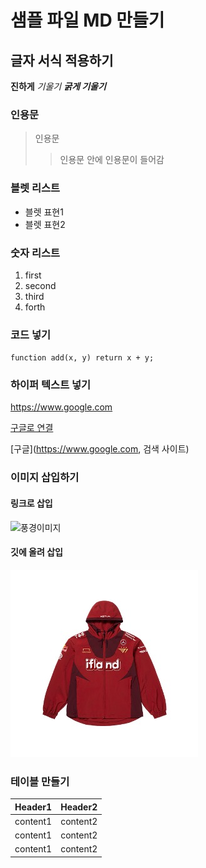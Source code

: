 # 샘플 파일 MD 만들기



## 글자 서식 적용하기
**진하게**
*기울기*
***굵게 기울기***




### 인용문
> 인용문
>> 인용문 안에 인용문이 들어감



### 블렛 리스트
- 블렛 표현1
- 블렛 표현2


### 숫자 리스트
1. first
2. second
3. third
4. forth



### 코드 넣기
`function add(x, y) return x + y;`

### 하이퍼 텍스트 넣기
https://www.google.com

[구글로 연결](https://www.google.com)

[구글](https://www.google.com, 검색 사이트)

### 이미지 삽입하기

#### 링크로 삽입
![풍경이미지](https://postfiles.pstatic.net/MjAyNDAzMTFfMjMg/MDAxNzEwMDk4ODgzMzc4.Xp7HwpF_bl-Dy4ZbCRNlKijevUDIFhgi9QkUHNJLkckg.1ttLn583TUJqQJJlAk1hVtwq-w00S4kJ2IppbOgnhIMg.JPEG/1.jpg?type=w773)

#### 깃에 올려 삽입
![landscape](./image/Korean_best_product2.jpg)


### 테이블 만들기
|Header1|Header2|
|:--:|:--|
|content1|content2|
|content1|content2|
|content1|content2|
